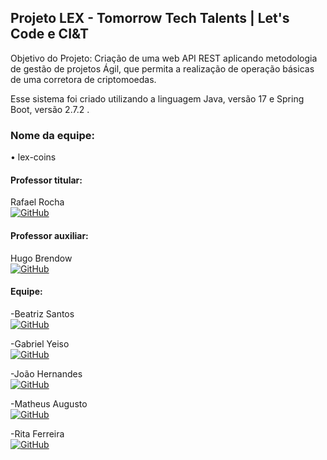 ## Projeto LEX - Tomorrow Tech Talents | Let's Code e CI&T
Objetivo do Projeto:
Criação de uma web API REST aplicando metodologia de gestão de projetos Ágil, que permita a realização de operação básicas de uma corretora de criptomoedas.

Esse sistema foi criado utilizando a linguagem Java, versão 17 e Spring Boot, versão 2.7.2 .

### Nome da equipe:
•	lex-coins

#### Professor titular:
Rafael Rocha
<br> [![GitHub](https://img.shields.io/badge/-Github-000?style=flat&logo=Github&logoColor=white)](https://github.com/rafarocha)

#### Professor auxiliar:
Hugo Brendow
<br> [![GitHub](https://img.shields.io/badge/-Github-000?style=flat&logo=Github&logoColor=white)](https://github.com/hugobrendow)

#### Equipe:
-Beatriz Santos<br> [![GitHub](https://img.shields.io/badge/-Github-000?style=flat&logo=Github&logoColor=white)](https://github.com/beatrizSantos0207)

-Gabriel Yeiso<br> [![GitHub](https://img.shields.io/badge/-Github-000?style=flat&logo=Github&logoColor=white)](https://github.com/yeiso)

-João Hernandes<br> [![GitHub](https://img.shields.io/badge/-Github-000?style=flat&logo=Github&logoColor=white)](https://github.com/joaomhernandes)

-Matheus Augusto<br> [![GitHub](https://img.shields.io/badge/-Github-000?style=flat&logo=Github&logoColor=white)](https://github.com/matheusaugusto61)

-Rita Ferreira<br> [![GitHub](https://img.shields.io/badge/-Github-000?style=flat&logo=Github&logoColor=white)](https://github.com/RitaFer)


